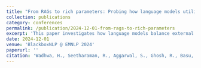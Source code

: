 ```yaml
---
title: "From RAGs to rich parameters: Probing how language models utilize external knowledge over parametric information for factual queries"
collection: publications
category: conferences
permalink: /publication/2024-12-01-from-rags-to-rich-parameters
excerpt: 'This paper investigates how language models balance external knowledge retrieval with parametric information for factual queries.'
date: 2024-12-01
venue: 'BlackboxNLP @ EMNLP 2024'
paperurl: ''
citation: 'Wadhwa, H., Seetharaman, R., Aggarwal, S., Ghosh, R., Basu, S., Srinivasan, S., Zhao, W., Chaudhari, S., Aghazadeh, E. (2024). &quot;From RAGs to rich parameters: Probing how language models utilize external knowledge over parametric information for factual queries.&quot; <i>BlackboxNLP @ EMNLP 2024</i>.'
---
```


<!-- This paper investigates how language models balance external knowledge retrieval with parametric information for factual queries, providing insights into knowledge utilization patterns.  -->